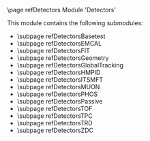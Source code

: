 \page refDetectors Module 'Detectors'

This module contains the following submodules:

- \subpage refDetectorsBasetest
- \subpage refDetectorsEMCAL
- \subpage refDetectorsFIT
- \subpage refDetectorsGeometry
- \subpage refDetectorsGlobalTracking
- \subpage refDetectorsHMPID
- \subpage refDetectorsITSMFT
- \subpage refDetectorsMUON
- \subpage refDetectorsPHOS
- \subpage refDetectorsPassive
- \subpage refDetectorsTOF
- \subpage refDetectorsTPC
- \subpage refDetectorsTRD
- \subpage refDetectorsZDC
